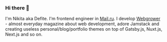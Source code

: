 ### Hi there 👋

I'm Nikita aka Defite. I'm frontend engineer in [Mail.ru](https://mail.ru). I develop [Webgrower](https://webgrower.ru/) - almost everyday magazine about web development, adore Jamstack and creating useless personal/blog/portfolio themes on top of Gatsby.js, Nuxt.js, Next.js and so on.

<!--
**Defite/Defite** is a ✨ _special_ ✨ repository because its `README.md` (this file) appears on your GitHub profile.

Here are some ideas to get you started:

- 🔭 I’m currently working on ...
- 🌱 I’m currently learning ...
- 👯 I’m looking to collaborate on ...
- 🤔 I’m looking for help with ...
- 💬 Ask me about ...
- 📫 How to reach me: ...
- 😄 Pronouns: ...
- ⚡ Fun fact: ...
-->
